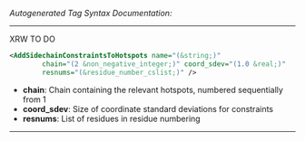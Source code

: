 <!-- THIS IS AN AUTOGENERATED FILE: Don't edit it directly, instead change the schema definition in the code itself. -->

_Autogenerated Tag Syntax Documentation:_

---
XRW TO DO

```xml
<AddSidechainConstraintsToHotspots name="(&string;)"
        chain="(2 &non_negative_integer;)" coord_sdev="(1.0 &real;)"
        resnums="(&residue_number_cslist;)" />
```

-   **chain**: Chain containing the relevant hotspots, numbered sequentially from 1
-   **coord_sdev**: Size of coordinate standard deviations for constraints
-   **resnums**: List of residues in residue numbering

---
